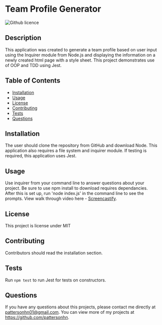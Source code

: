 # Team Profile Generator 
![Github licence](http://img.shields.io/badge/license-MIT-blue.svg)

## Description 
This application was created to generate a team profile based on user input using the Inquirer module from Node.js and displaying the information on a newly created html page with a style sheet. This project demonstrates use of OOP and TDD using Jest. 
 
## Table of Contents
* [Installation](#installation)
* [Usage](#usage)
* [License](#license)
* [Contributing](#contributing)
* [Tests](#tests)
* [Questions](#questions)

## Installation 
The user should clone the repository from GitHub and download Node. This application also requires a file system and inquirer module. If testing is required, this application uses Jest. 

## Usage 
Use inquirer from your command line to answer questions about your project. Be sure to use npm install to download requires dependancies. After this is set up, run 'node index.js' in the command line to see the prompts.
View walk through video here - [Screencastify](https://drive.google.com/file/d/130m7vPsORMAcvCNvKQ2zzbDm15CNzcS2/view).

## License 
This project is license under MIT

## Contributing 
Contributors should read the installation section. 

## Tests
Run `npm test` to run Jest for tests on constructors. 

## Questions
If you have any questions about this projects, please contact me directly at pattersonhn01@gmail.com. You can view more of my projects at https://github.com/pattersonhn.
